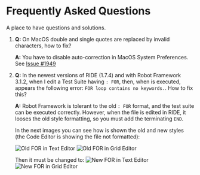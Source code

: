 # Frequently Asked Questions

A place to have questions and solutions.

1. **Q:** On MacOS double and single quotes are replaced by invalid characters, how to fix?

   **A:** You have to disable auto-correction in MacOS System Preferences. See [Issue #1949](https://github.com/robotframework/RIDE/issues/1949)

2. **Q:** In the newest versions of RIDE (1.7.4) and with Robot Framework 3.1.2, when I edit a Test Suite having `: FOR`, then, when is executed, appears the following error: `FOR loop contains no keywords.`. How to fix this?

   **A:** Robot Framework is tolerant to the old `: FOR` format, and the test suite can be executed correctly. However, when the file is edited in RIDE, it looses the old style formatting, so you must add the terminating `END`.

   In the next images you can see how is shown the old and new styles (the Code Editor is showing the file not formatted):
   
   ![Old FOR in Text Editor](https://robotframework.transformidea.com/RIDE/images/Old_style_Text_View.png)
   ![Old FOR in Grid Editor](https://robotframework.transformidea.com/RIDE/images/Old_style_Grid_Editor_View.png)
   
   Then it must be changed to:
   ![New FOR in Text Editor](https://robotframework.transformidea.com/RIDE/images/New_style_Text_View.png)
   ![New FOR in Grid Editor](https://robotframework.transformidea.com/RIDE/images/New_style_Grid_Editor_View.png)




